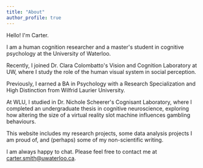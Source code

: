 ```yaml
---
title: "About"
author_profile: true
---
```


<link rel="stylesheet" href="/assets/css/custom.css">

Hello! I'm Carter.

I am a human cognition researcher and a master's student in cognitive psychology at the University of Waterloo.

Recently, I joined Dr. Clara Colombatto's Vision and Cognition Laboratory at UW, where I study the role of the human visual system in social perception.

Previously, I earned a BA in Psychology with a Research Specialization and High Distinction from Wilfrid Laurier University. 

At WLU, I studied in Dr. Nichole Scheerer's Cognisant Laboratory, where I completed an undergraduate thesis in cognitive neuroscience, exploring how altering the size of a virtual reality slot machine influences gambling behaviours.

This website includes my research projects, some data analysis projects I am proud of, and (perhaps) some of my non-scientific writing.

I am always happy to chat. Please feel free to contact me at carter.smith@uwaterloo.ca.
